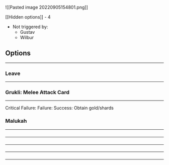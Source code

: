 ![[Pasted image 20220905154801.png]]

[[Hidden options]] - 4
- Not triggered by:
	- Gustav
	- Wilbur

## Options
---

### Leave
---

### Grukli: Melee Attack Card
---
Critical Failure: 
Failure: 
Success: Obtain gold/shards

### Malukah
---

### 
---

### 
---

### 
---

### 
---

